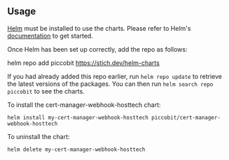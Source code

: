 ## Usage

[Helm](https://helm.sh) must be installed to use the charts.  Please refer to
Helm's [documentation](https://helm.sh/docs) to get started.

Once Helm has been set up correctly, add the repo as follows:

  helm repo add piccobit https://stich.dev/helm-charts

If you had already added this repo earlier, run `helm repo update` to retrieve
the latest versions of the packages.  You can then run `helm search repo
piccobit` to see the charts.

To install the cert-manager-webhook-hosttech chart:

    helm install my-cert-manager-webhook-hosttech piccobit/cert-manager-webhook-hosttech

To uninstall the chart:

    helm delete my-cert-manager-webhook-hosttech
